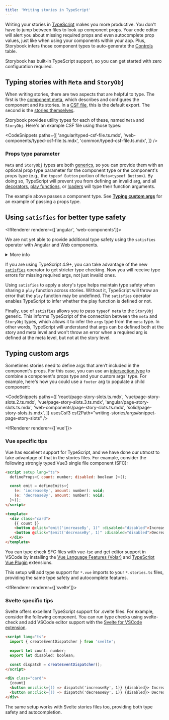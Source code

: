 ```yaml
---
title: 'Writing stories in TypeScript'
---
```


Writing your stories in [TypeScript](https://www.typescriptlang.org/) makes you more productive. You don't have to jump between files to look up component props. Your code editor will alert you about missing required props and even autocomplete prop values, just like when using your components within your app. Plus, Storybook infers those component types to auto-generate the [Controls](../api/doc-block-controls.md) table.

Storybook has built-in TypeScript support, so you can get started with zero configuration required.

## Typing stories with `Meta` and `StoryObj`

When writing stories, there are two aspects that are helpful to type. The first is the [component meta](./index.md#default-export), which describes and configures the component and its stories. In a [CSF file](../api/csf.md), this is the default export. The second is the [stories themselves](./index.md#defining-stories).

Storybook provides utility types for each of these, named `Meta` and `StoryObj`. Here's an example CSF file using those types:

<!-- prettier-ignore-start -->

<CodeSnippets
  paths={[
    'angular/typed-csf-file.ts.mdx',
    'web-components/typed-csf-file.ts.mdx',
    'common/typed-csf-file.ts.mdx',
  ]}
/>

<!-- prettier-ignore-end -->

### Props type parameter

`Meta` and `StoryObj` types are both [generics](https://www.typescriptlang.org/docs/handbook/2/generics.html#working-with-generic-type-variables), so you can provide them with an optional prop type parameter for the component type or the component's props type (e.g., the `typeof Button` portion of `Meta<typeof Button>`). By doing so, TypeScript will prevent you from defining an invalid arg, and all [decorators](./decorators.md), [play functions](./play-function.md), or [loaders](./loaders.md) will type their function arguments.

The example above passes a component type. See [**Typing custom args**](#typing-custom-args) for an example of passing a props type.

## Using `satisfies` for better type safety

<IfRenderer renderer={['angular', 'web-components']}>

<Callout variant="info">

We are not yet able to provide additional type safety using the `satisfies` operator with Angular and Web components.

<details>
<summary>More info</summary>

Both Angular and Web components utilize a class plus decorator approach. The decorators provide runtime metadata, but do not offer metadata at compile time.

As a result, it appears impossible to determine if a property in the class is a required property or an optional property (but non-nullable due to a default value) or a non-nullable internal state variable.

For more information, please refer to [this discussion](https://github.com/storybookjs/storybook/discussions/20988).

</details>

</Callout>

</IfRenderer>

If you are using TypeScript 4.9+, you can take advantage of the new [`satisfies`](https://www.typescriptlang.org/docs/handbook/release-notes/typescript-4-9.html) operator to get stricter type checking. Now you will receive type errors for missing required args, not just invalid ones.

Using `satisfies` to apply a story's type helps maintain type safety when sharing a `play` function across stories. Without it, TypeScript will throw an error that the `play` function may be undefined. The `satisfies` operator enables TypeScript to infer whether the play function is defined or not.

Finally, use of `satisfies` allows you to pass `typeof meta` to the `StoryObj` generic. This informs TypeScript of the connection between the `meta` and `StoryObj` types, which allows it to infer the `args` type from the `meta` type. In other words, TypeScript will understand that args can be defined both at the story and meta level and won't throw an error when a required arg is defined at the meta level, but not at the story level.

## Typing custom args

Sometimes stories need to define args that aren’t included in the component's props. For this case, you can use an [intersection type](https://www.typescriptlang.org/docs/handbook/2/objects.html#intersection-types) to combine a component's props type and your custom args' type. For example, here's how you could use a `footer` arg to populate a child component:

<!-- prettier-ignore-start -->

<CodeSnippets
  paths={[
    'react/page-story-slots.ts.mdx',
    'vue/page-story-slots.2.ts.mdx',
    'vue/page-story-slots.3.ts.mdx',
    'angular/page-story-slots.ts.mdx',
    'web-components/page-story-slots.ts.mdx',
    'solid/page-story-slots.ts.mdx',
  ]}
  usesCsf3
  csf2Path="writing-stories/args#snippet-page-story-slots"
/>

<!-- prettier-ignore-end -->

<IfRenderer renderer={['vue']}>

### Vue specific tips

Vue has excellent support for TypeScript, and we have done our utmost to take advantage of that in the stories files. For example, consider the following strongly typed Vue3 single file component (SFC):

```html
<script setup lang="ts">
  defineProps<{ count: number; disabled: boolean }>();

  const emit = defineEmits<{
    (e: 'increaseBy', amount: number): void;
    (e: 'decreaseBy', amount: number): void;
  }>();
</script>

<template>
  <div class="card">
    {{ count }}
    <button @click="emit('increaseBy', 1)" :disabled="disabled">Increase by 1</button>
    <button @click="$emit('decreaseBy', 1)" :disabled="disabled">Decrease by 1</button>
  </div>
</template>
```

You can type check SFC files with vue-tsc and get editor support in VSCode by installing the [Vue Language Features (Volar)](https://marketplace.visualstudio.com/items?itemName=Vue.volar) and [TypeScript Vue Plugin](https://marketplace.visualstudio.com/items?itemName=Vue.vscode-typescript-vue-plugin) extensions.

This setup will add type support for `*.vue` imports to your `*.stories.ts` files, providing the same type safety and autocomplete features.

</IfRenderer>

<IfRenderer renderer={['svelte']}>

### Svelte specific tips

Svelte offers excellent TypeScript support for .svelte files. For example, consider the following component. You can run type checks using svelte-check and add VSCode editor support with the [Svelte for VSCode extension](https://marketplace.visualstudio.com/items?itemName=svelte.svelte-vscode&ssr=false#overview).

```html
<script lang="ts">
  import { createEventDispatcher } from 'svelte';

  export let count: number;
  export let disabled: boolean;

  const dispatch = createEventDispatcher();
</script>

<div class="card">
  {count}
  <button on:click={() => dispatch('increaseBy', 1)} {disabled}> Increase by 1 </button>
  <button on:click={() => dispatch('decreaseBy', 1)} {disabled}> Decrease by 1 </button>
</div>
```

The same setup works with Svelte stories files too, providing both type safety and autocompletion.

</IfRenderer>
